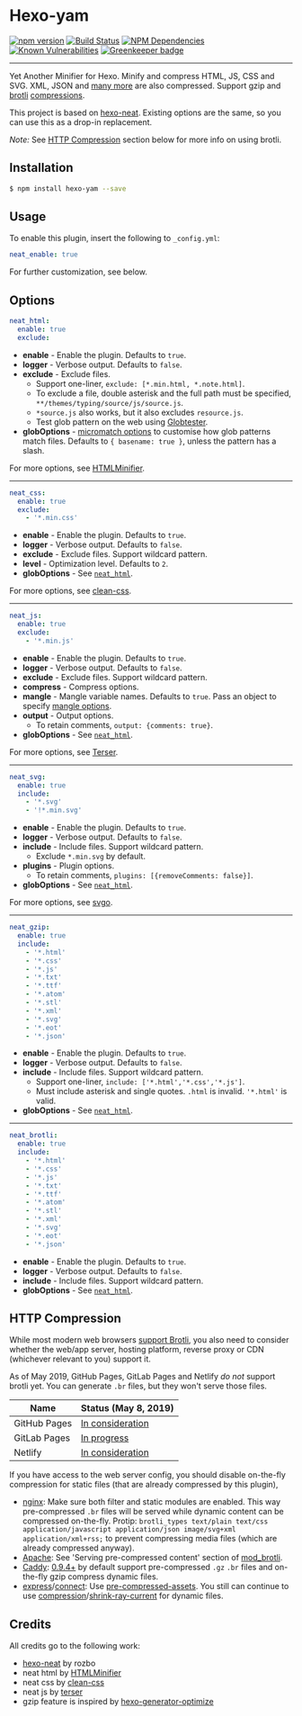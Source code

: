 # Hexo-yam

[![npm version](https://badge.fury.io/js/hexo-yam.svg)](https://www.npmjs.com/package/hexo-yam)
[![Build Status](https://travis-ci.com/curbengh/hexo-yam.svg?branch=master)](https://travis-ci.com/curbengh/hexo-yam)
[![NPM Dependencies](https://david-dm.org/curbengh/hexo-yam.svg)](https://david-dm.org/curbengh/hexo-yam)
[![Known Vulnerabilities](https://snyk.io/test/npm/hexo-yam/badge.svg)](https://snyk.io/test/npm/hexo-yam)
[![Greenkeeper badge](https://badges.greenkeeper.io/curbengh/hexo-yam.svg)](https://greenkeeper.io/)

---

Yet Another Minifier for Hexo. Minify and compress HTML, JS, CSS and SVG. XML, JSON and [many more](https://github.com/curbengh/hexo-yam/blob/ba77db0094a7c07ea9f70f010bfc15541d4105ca/index.js#L64) are also compressed. Support gzip and [brotli](https://en.wikipedia.org/wiki/Brotli) [compressions](https://en.wikipedia.org/wiki/HTTP_compression).

This project is based on [hexo-neat](https://github.com/rozbo/hexo-neat). Existing options are the same, so you can use this as a drop-in replacement.

*Note:* See [HTTP Compression](#http-compression) section below for more info on using brotli.

## Installation
``` bash
$ npm install hexo-yam --save
```

## Usage
To enable this plugin, insert the following to `_config.yml`:
``` yaml
neat_enable: true
```
For further customization, see below.

## Options
``` yaml
neat_html:
  enable: true
  exclude:
```
- **enable** - Enable the plugin. Defaults to `true`.
- **logger** - Verbose output. Defaults to `false`.
- **exclude** - Exclude files.
  - Support one-liner, `exclude: [*.min.html, *.note.html]`.
  - To exclude a file, double asterisk and the full path must be specified, `**/themes/typing/source/js/source.js`.
  - `*source.js` also works, but it also excludes `resource.js`.
  - Test glob pattern on the web using [Globtester](http://www.globtester.com/).
- **globOptions** - [micromatch options](https://github.com/micromatch/micromatch#options) to customise how glob patterns match files. Defaults to `{ basename: true }`, unless the pattern has a slash.

For more options, see [HTMLMinifier](https://github.com/kangax/html-minifier).

----------

``` yaml
neat_css:
  enable: true
  exclude:
    - '*.min.css'
```
- **enable** - Enable the plugin. Defaults to `true`.
- **logger** - Verbose output. Defaults to `false`.
- **exclude** - Exclude files. Support wildcard pattern.
- **level** - Optimization level. Defaults to `2`.
- **globOptions** - See [`neat_html`](#options).

For more options, see [clean-css](https://github.com/jakubpawlowicz/clean-css).

----------

``` yaml
neat_js:
  enable: true
  exclude:
    - '*.min.js'
```
- **enable** - Enable the plugin. Defaults to `true`.
- **logger** - Verbose output. Defaults to `false`.
- **exclude** - Exclude files. Support wildcard pattern.
- **compress** - Compress options.
- **mangle** - Mangle variable names. Defaults to `true`. Pass an object to specify [mangle options](https://github.com/terser-js/terser#mangle-options).
- **output** - Output options.
  - To retain comments, `output: {comments: true}`.
- **globOptions** - See [`neat_html`](#options).

For more options, see [Terser](https://github.com/terser-js/terser).

----------

``` yaml
neat_svg:
  enable: true
  include:
    - '*.svg'
    - '!*.min.svg'
```
- **enable** - Enable the plugin. Defaults to `true`.
- **logger** - Verbose output. Defaults to `false`.
- **include** - Include files. Support wildcard pattern.
  - Exclude `*.min.svg` by default.
- **plugins** - Plugin options.
  - To retain comments, `plugins: [{removeComments: false}]`.
- **globOptions** - See [`neat_html`](#options).

For more options, see [svgo](https://github.com/svg/svgo).

----------

``` yaml
neat_gzip:
  enable: true
  include:
    - '*.html'
    - '*.css'
    - '*.js'
    - '*.txt'
    - '*.ttf'
    - '*.atom'
    - '*.stl'
    - '*.xml'
    - '*.svg'
    - '*.eot'
    - '*.json'
```
- **enable** - Enable the plugin. Defaults to `true`.
- **logger** - Verbose output. Defaults to `false`.
- **include** - Include files. Support wildcard pattern.
  - Support one-liner, `include: ['*.html','*.css','*.js']`.
  - Must include asterisk and single quotes. `.html` is invalid. `'*.html'` is valid.
- **globOptions** - See [`neat_html`](#options).

----------

``` yaml
neat_brotli:
  enable: true
  include:
    - '*.html'
    - '*.css'
    - '*.js'
    - '*.txt'
    - '*.ttf'
    - '*.atom'
    - '*.stl'
    - '*.xml'
    - '*.svg'
    - '*.eot'
    - '*.json'
```
- **enable** - Enable the plugin. Defaults to `true`.
- **logger** - Verbose output. Defaults to `false`.
- **include** - Include files. Support wildcard pattern.
- **globOptions** - See [`neat_html`](#options).

## HTTP Compression
While most modern web browsers [support Brotli](https://www.caniuse.com/#feat=brotli), you also need to consider whether the web/app server, hosting platform, reverse proxy or CDN (whichever relevant to you) support it.

As of May 2019, GitHub Pages, GitLab Pages and Netlify *do not* support brotli yet. You can generate `.br` files, but they won't serve those files.

Name | Status (May 8, 2019)
--- | ---
GitHub Pages | [In consideration](https://github.community/t5/GitHub-Pages/Support-for-pre-compressed-assets-and-brotli-compression/m-p/22055)
GitLab Pages | [In progress](https://gitlab.com/gitlab-org/gitlab-pages/merge_requests/120)
Netlify | [In consideration](https://postimg.cc/qgxn0261)

If you have access to the web server config, you should disable on-the-fly compression for static files (that are already compressed by this plugin),

- [nginx](https://github.com/google/ngx_brotli): Make sure both filter and static modules are enabled. This way pre-compressed `.br` files will be served while dynamic content can be compressed on-the-fly. Protip: `brotli_types text/plain text/css application/javascript application/json image/svg+xml application/xml+rss;` to prevent compressing media files (which are already compressed anyway).
- [Apache](https://httpd.apache.org/docs/2.4/en/mod/mod_brotli.html): See 'Serving pre-compressed content' section of [mod_brotli](https://httpd.apache.org/docs/2.4/en/mod/mod_brotli.html).
- [Caddy](https://caddyserver.com/features): [0.9.4+](https://caddyserver.com/blog/caddy-0_9_4-released) by default support pre-compressed `.gz` `.br` files and on-the-fly gzip compress dynamic files.
- [express](https://github.com/expressjs/express)/[connect](https://github.com/senchalabs/connect): Use [pre-compressed-assets](https://github.com/domadams/pre-compressed-assets). You still can continue to use [compression](https://github.com/expressjs/compression)/[shrink-ray-current](https://github.com/Alorel/shrink-ray) for dynamic files.

## Credits
All credits go to the following work:
- [hexo-neat](https://github.com/rozbo/hexo-neat) by rozbo
- neat html by [HTMLMinifier](https://github.com/kangax/html-minifier)
- neat css  by [clean-css](https://github.com/jakubpawlowicz/clean-css)
- neat js   by  [terser](https://github.com/terser-js/terser)
- gzip feature is inspired by [hexo-generator-optimize](https://github.com/JackyRen/hexo-generator-optimize)
